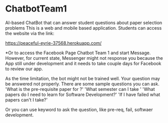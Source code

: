 # ChatbotTeam1
 AI-based ChatBot that can answer student questions about paper selection problems
This is a web and mobile based application. Students can access the website via the link:

  https://peaceful-eyrie-37568.herokuapp.com/
  
  *Or to access the Facebook Page Chatbot Team 1 and start Message. However, for current state, Messenger might not response you 
  because the App still under development and it needs to take couple days for Facebook to review our app. 

As the time limitation, the bot might not be trained well. Your question may be answered not properly. There are some sample questions you
  can ask. 'What is the pre-requisite paper for <paper name>?' 'What semester can I take <paper name>' 'What papers do I need to learn for Software Development?'
  'If I have failed <specific paper> what papers can't I take?'
  
  Or you can use keyword to ask the question, like pre-req, fail, softwaer development.
